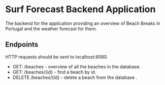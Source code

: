 # Surf Forecast Backend Application 

The backend for the application providing an overview of Beach Breaks in Portugal and the weather forecast for them.

## Endpoints

HTTP requests should be sent to localhost:8080.

- GET: /beaches - overview of all the beaches in the database.
- GET: /beaches/{id} - find a beach by id.
- DELETE /beaches/{id} - delete a beach from the database .
